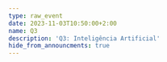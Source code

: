 ```yaml
---
type: raw_event
date: 2023-11-03T10:50:00+2:00
name: Q3
description: 'Q3: Inteligência Artificial'
hide_from_announcments: true
---
```

<!-- **Tópicos:**
1. Tópico 1
2. Tópico 2
3. Tópico 3 -->
